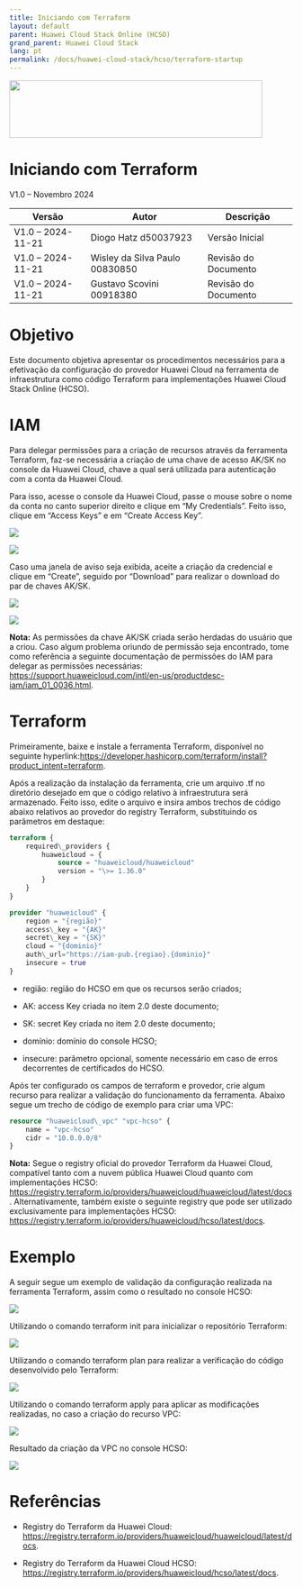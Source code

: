 ```yaml
---
title: Iniciando com Terraform
layout: default
parent: Huawei Cloud Stack Online (HCSO)
grand_parent: Huawei Cloud Stack
lang: pt
permalink: /docs/huawei-cloud-stack/hcso/terraform-startup
---
```

<img width="450px" height="102px" src="https://console-static.huaweicloud.com/static/authui/20210202115135/public/custom/images/logo-en.svg">

# Iniciando com Terraform

V1.0 – Novembro 2024

| **Versão**        | **Autor**                      | **Descrição**        |
| ----------------- | ------------------------------ | -------------------- |
| V1.0 – 2024-11-21 | Diogo Hatz d50037923           | Versão Inicial       |
| V1.0 – 2024-11-21 | Wisley da Silva Paulo 00830850 | Revisão do Documento |
| V1.0 – 2024-11-21 | Gustavo Scovini 00918380       | Revisão do Documento |

# Objetivo

Este documento objetiva apresentar os procedimentos necessários para a
efetivação da configuração do provedor Huawei Cloud na ferramenta de
infraestrutura como código Terraform para implementações Huawei Cloud
Stack Online (HCSO).

# IAM

Para delegar permissões para a criação de recursos através da ferramenta
Terraform, faz-se necessária a criação de uma chave de acesso AK/SK no
console da Huawei Cloud, chave a qual será utilizada para autenticação
com a conta da Huawei Cloud.

Para isso, acesse o console da Huawei Cloud, passe o mouse sobre o nome
da conta no canto superior direito e clique em “My Credentials”. Feito
isso, clique em “Access Keys” e em “Create Access Key”.

![](/huaweicloud-knowledge-base/assets/images/huawei-cloud-stack/hcso/terraform-startup/image3.png)

![](/huaweicloud-knowledge-base/assets/images/huawei-cloud-stack/hcso/terraform-startup/image4.png)

Caso uma janela de aviso seja exibida, aceite a criação da credencial e
clique em “Create”, seguido por “Download” para realizar o download do
par de chaves AK/SK.

![](/huaweicloud-knowledge-base/assets/images/huawei-cloud-stack/hcso/terraform-startup/image5.png)

![](/huaweicloud-knowledge-base/assets/images/huawei-cloud-stack/hcso/terraform-startup/image6.png)

**Nota:** As permissões da chave AK/SK criada serão herdadas do usuário
que a criou. Caso algum problema oriundo de permissão seja encontrado,
tome como referência a seguinte documentação de permissões do IAM para
delegar as permissões necessárias:
<https://support.huaweicloud.com/intl/en-us/productdesc-iam/iam_01_0036.html>.

# Terraform

Primeiramente, baixe e instale a ferramenta Terraform, disponível no
seguinte
hyperlink:<https://developer.hashicorp.com/terraform/install?product_intent=terraform>.

Após a realização da instalação da ferramenta, crie um arquivo .tf no
diretório desejado em que o código relativo à infraestrutura será
armazenado. Feito isso, edite o arquivo e insira ambos trechos de código
abaixo relativos ao provedor do registry Terraform, substituindo os
parâmetros em destaque:

```terraform
terraform {
    required\_providers {
        huaweicloud = {
            source = "huaweicloud/huaweicloud"
            version = "\>= 1.36.0"
        }
    }
}

provider "huaweicloud" {
    region = "{região}"
    access\_key = "{AK}"
    secret\_key = "{SK}"
    cloud = "{dominio}"
    auth\_url="https://iam-pub.{regiao}.{dominio}"
    insecure = true
}
```

  - região: região do HCSO em que os recursos serão criados;

  - AK: access Key criada no item 2.0 deste documento;

  - SK: secret Key criada no item 2.0 deste documento;

  - domínio: domínio do console HCSO;

  - insecure: parâmetro opcional, somente necessário em caso de erros
    decorrentes de certificados do HCSO.

Após ter configurado os campos de terraform e provedor, crie algum
recurso para realizar a validação do funcionamento da ferramenta. Abaixo
segue um trecho de código de exemplo para criar uma VPC:

```terraform
resource "huaweicloud\_vpc" "vpc-hcso" {
    name = "vpc-hcso"
    cidr = "10.0.0.0/8"
}
```

**Nota:** Segue o registry oficial do provedor Terraform da Huawei
Cloud, compatível tanto com a nuvem pública Huawei Cloud quanto com
implementações HCSO:
<https://registry.terraform.io/providers/huaweicloud/huaweicloud/latest/docs>.
Alternativamente, também existe o seguinte registry que pode ser
utilizado exclusivamente para implementações HCSO:
<https://registry.terraform.io/providers/huaweicloud/hcso/latest/docs>.

# Exemplo

A seguir segue um exemplo de validação da configuração realizada na
ferramenta Terraform, assim como o resultado no console HCSO:

![](/huaweicloud-knowledge-base/assets/images/huawei-cloud-stack/hcso/terraform-startup/image7.png)

Utilizando o comando terraform init para inicializar o repositório
Terraform:

![](/huaweicloud-knowledge-base/assets/images/huawei-cloud-stack/hcso/terraform-startup/image8.png)

Utilizando o comando terraform plan para realizar a verificação do
código desenvolvido pelo Terraform:

![](/huaweicloud-knowledge-base/assets/images/huawei-cloud-stack/hcso/terraform-startup/image9.png)

Utilizando o comando terraform apply para aplicar as modificações
realizadas, no caso a criação do recurso VPC:

![](/huaweicloud-knowledge-base/assets/images/huawei-cloud-stack/hcso/terraform-startup/image10.png)

Resultado da criação da VPC no console HCSO:

![](/huaweicloud-knowledge-base/assets/images/huawei-cloud-stack/hcso/terraform-startup/image11.png)

# Referências

  - Registry do Terraform da Huawei Cloud:
    <https://registry.terraform.io/providers/huaweicloud/huaweicloud/latest/docs>.

  - Registry do Terraform da Huawei Cloud HCSO:
    <https://registry.terraform.io/providers/huaweicloud/hcso/latest/docs>.
